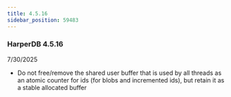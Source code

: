 ```yaml
---
title: 4.5.16
sidebar_position: 59483
---
```


### HarperDB 4.5.16
7/30/2025

- Do not free/remove the shared user buffer that is used by all threads as an atomic counter for ids (for blobs and incremented ids), but retain it as a stable allocated buffer 
